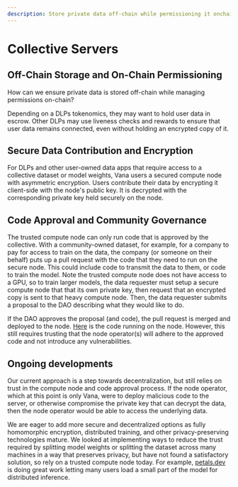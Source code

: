 ```yaml
---
description: Store private data off-chain while permissioning it onchain
---
```


# Collective Servers

## Off-Chain Storage and On-Chain Permissioning

How can we ensure private data is stored off-chain while managing permissions on-chain?

Depending on a DLPs tokenomics, they may want to hold user data in escrow. Other DLPs may use liveness checks and rewards to ensure that user data remains connected, even without holding an encrypted copy of it.&#x20;

## Secure Data Contribution and Encryption

For DLPs and other user-owned data apps that require access to a collective dataset or model weights, Vana users a secured compute node with asymmetric encryption. Users contribute their data by encrypting it client-side with the node's public key. It is decrypted with the corresponding private key held securely on the node.

## Code Approval and Community Governance

The trusted compute node can only run code that is approved by the collective. With a community-owned dataset, for example, for a company to pay for access to train on the data, the company (or someone on their behalf) puts up a pull request with the code that they need to run on the secure node. This could include code to transmit the data to them, or code to train the model. Note the trusted compute node does not have access to a GPU, so to train larger models, the data requester must setup a secure compute node that that its own private key, then request that an encrypted copy is sent to that heavy compute node. Then, the data requester submits a proposal to the DAO describing what they would like to do.

If the DAO approves the proposal (and code), the pull request is merged and deployed to the node. [Here](https://github.com/vana-com/rdatadao-executor) is the code running on the node. However, this still requires trusting that the node operator(s) will adhere to the approved code and not introduce any vulnerabilities.

## Ongoing developments <a href="#ongoing-developments" id="ongoing-developments"></a>

Our current approach is a step towards decentralization, but still relies on trust in the compute node and code approval process. If the node operator, which at this point is only Vana, were to deploy malicious code to the server, or otherwise compromise the private key that can decrypt the data, then the node operator would be able to access the underlying data.

We are eager to add more secure and decentralized options as fully homomorphic encryption, distributed training, and other privacy-preserving technologies mature. We looked at implementing ways to reduce the trust required by splitting model weights or splitting the dataset across many machines in a way that preserves privacy, but have not found a satisfactory solution, so rely on a trusted compute node today. For example, [petals.dev](https://petals.dev/) is doing great work letting many users load a small part of the model for distributed inference.

[\
](https://docs.vana.com/network/personal-servers/run-your-personal-server/hosted-app)
